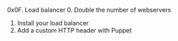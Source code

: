 0x0F. Load balancer
0. Double the number of webservers
1.  Install your load balancer
2. Add a custom HTTP header with Puppet
